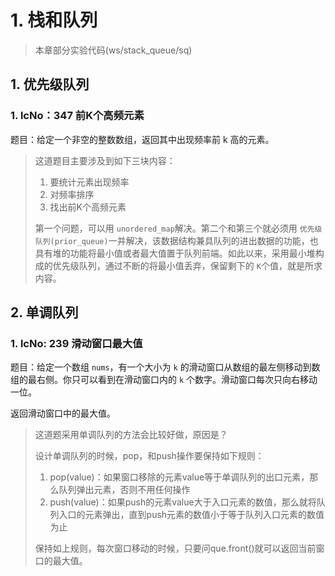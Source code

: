 # 1. 栈和队列

> 本章部分实验代码(ws/stack_queue/sq)

## 1. 优先级队列

### 1. lcNo：347 前K个高频元素

题目：给定一个非空的整数数组，返回其中出现频率前 k 高的元素。

> 这道题目主要涉及到如下三块内容：
>
> 1. 要统计元素出现频率
> 2. 对频率排序
> 3. 找出前K个高频元素
>
> 第一个问题，可以用 `unordered_map`解决。第二个和第三个就必须用 `优先级队列(prior_queue)`一并解决，该数据结构兼具队列的进出数据的功能，也具有堆的功能将最小值或者最大值置于队列前端。如此以来，采用最小堆构成的优先级队列，通过不断的将最小值丢弃，保留剩下的 `K`个值，就是所求内容。

## 2. 单调队列

### 1. lcNo: 239 滑动窗口最大值

题目：给定一个数组 `nums`，有一个大小为 `k` 的滑动窗口从数组的最左侧移动到数组的最右侧。你只可以看到在滑动窗口内的 `k` 个数字。滑动窗口每次只向右移动一位。

返回滑动窗口中的最大值。

> 这道题采用单调队列的方法会比较好做，原因是？
>
> 设计单调队列的时候，pop，和push操作要保持如下规则：
>
> 1. pop(value)：如果窗口移除的元素value等于单调队列的出口元素，那么队列弹出元素，否则不用任何操作
> 2. push(value)：如果push的元素value大于入口元素的数值，那么就将队列入口的元素弹出，直到push元素的数值小于等于队列入口元素的数值为止
>
> 保持如上规则，每次窗口移动的时候，只要问que.front()就可以返回当前窗口的最大值。
